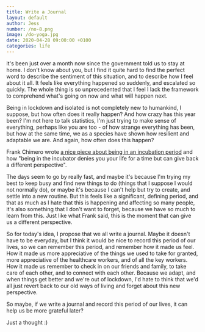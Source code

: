 ```yaml
---
title: Write a Journal
layout: default
author: Jess
number: /no-8.png
image: /do-yoga.jpg
date: 2020-04-28 09:00:00 +0100
categories: life
---
```


it's been just over a month now since the government told us to stay at home. I don't know about you, but I find it quite hard to find the perfect word to describe the sentiment of this situation, and to describe how I feel about it all. It feels like everything happened so suddenly, and escalated so quickly. The whole thing is so unprecedented that I feel I lack the framework to comprehend what's going on now and what will happen next.

Being in lockdown and isolated is not completely new to humankind, I suppose, but how often does it really happen? And how crazy has this year been? I'm not here to talk statistics, I'm just trying to make sense of everything, perhaps like you are too - of how strange everything has been, but how at the same time, we as a species have shown how resilient and adaptable we are. And again, how often does this happen?

Frank Chimero wrote [a nice piece about being in an incubation period](https://frankchimero.com/blog/2020/today-today-today/) and how "being in the incubator denies you your life for a time but can give back a different perspective".

The days seem to go by really fast, and maybe it's because I'm trying my best to keep busy and find new things to do (things that I suppose I would not normally do), or maybe it's because I can't help but try to create, and settle into a new routine. But this feels like a significant, defining period, and that as much as I hate that this is happening and affecting so many people, it's also something that I don't want to forget, because we have so much to learn from this. Just like what Frank said, this is the moment that can give us a different perspective.

So for today's idea, I propose that we all write a journal. Maybe it doesn't have to be everyday, but I think it would be nice to record this period of our lives, so we can remember this period, and remember how it made us feel. How it made us more appreciative of the things we used to take for granted, more appreciative of the healthcare workers, and of all the key workers. How it made us remember to check in on our friends and family, to take care of each other, and to connect with each other. Because we adapt, and when things get better and we're out of lockdown, I'd hate to think that we'd all just revert back to our old ways of living and forget about this new perspective.

So maybe, if we write a journal and record this period of our lives, it can help us be more grateful later?

Just a thought :)

